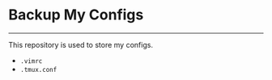 # Backup My Configs
--------------------------

This repository is used to store my configs.

- `.vimrc` 
- `.tmux.conf`
